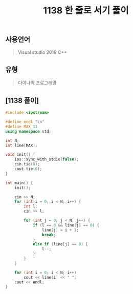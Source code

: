 ﻿---
title: "1138 한 줄로 서기 풀이"
categories: Algorithm
comments: true
---

## 사용언어
 > Visual studio 2019 C++ 

## 유형
  > 다이나믹 프로그래밍

## [1138 풀이]

```c++
#include <iostream>

#define endl "\n"
#define MAX 11
using namespace std;

int N;
int line[MAX];

void init() {
	ios::sync_with_stdio(false);
	cin.tie(0);
	cout.tie(0);
}

int main() {
	init();

	cin >> N;
	for (int i = 0; i < N; i++) {
		int l;
		cin >> l;

		for (int j = 0; j < N; j++) {
			if (l == 0 && line[j] == 0) {
				line[j] = i + 1;
				break;
			}
			else if (line[j] == 0) {
				l--;
			}
		}
	}

	for (int i = 0; i < N; i++)
		cout << line[i] << " ";
	cout << endl;
}
```